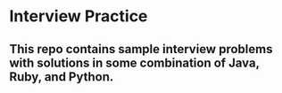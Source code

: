 # Interview Practice

## This repo contains sample interview problems with solutions in some combination of Java, Ruby, and Python.
